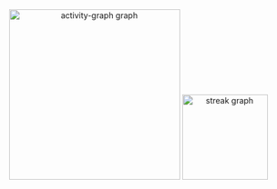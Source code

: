 <div align="center">
  <img src="https://github-readme-activity-graph.vercel.app/graph?username=charandeep-reddy&radius=16&area=true&order=5&hide_border=true&hide_title=true" height="300" alt="activity-graph graph"  />
  <img src="https://streak-stats.demolab.com?user=charandeep-reddy&locale=en&mode=daily&theme=dracula&hide_border=true&border_radius=5&order=3" height="150" alt="streak graph"  />
</div>

###
